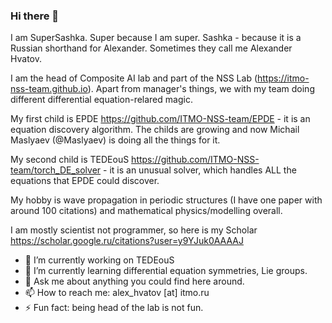 ### Hi there 👋

I am SuperSashka. Super because I am super. Sashka - because it is a Russian shorthand for Alexander. Sometimes they call me Alexander Hvatov.

I am the head of Composite AI lab and part of the NSS Lab (https://itmo-nss-team.github.io). Apart from manager's things, we with my team doing different differential equation-relared magic. 

My first child is EPDE https://github.com/ITMO-NSS-team/EPDE - it is an equation discovery algorithm. The childs are growing and now Michail Maslyaev (@Maslyaev) is doing all the things for it.

My second child is TEDEouS https://github.com/ITMO-NSS-team/torch_DE_solver - it is an unusual solver, which handles ALL the equations that EPDE could discover.

My hobby is wave propagation in periodic structures (I have one paper with around 100 citations) and mathematical physics/modelling overall.

I am mostly scientist not programmer, so here is my Scholar https://scholar.google.ru/citations?user=y9YJuk0AAAAJ



- 🔭 I’m currently working on TEDEouS
- 🌱 I’m currently learning differential equation symmetries, Lie groups.
- 💬 Ask me about anything you could find here around.
- 📫 How to reach me: alex_hvatov [at] itmo.ru
- ⚡ Fun fact: being head of the lab is not fun.
